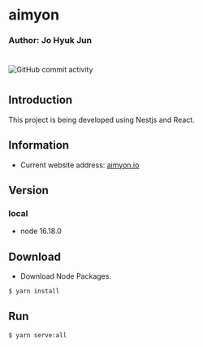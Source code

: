 # aimyon
### Author: Jo Hyuk Jun
#
![GitHub commit activity](https://img.shields.io/github/commit-activity/m/JoHyukJun/aimyon)
#


## Introduction
This project is being developed using Nestjs and React.

## Information
- Current website address: [aimyon.io](http://aimyon.io/)

## Version
### local
- node      16.18.0

## Download
- Download Node Packages.
``` bash
$ yarn install
```

## Run
``` bash
$ yarn serve:all
```